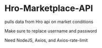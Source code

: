 # Hro-Marketplace-API
pulls data from Hro api on market conditions 

Make sure to replace username and password

Need NodeJS, Axios, and Axios-rate-limit
